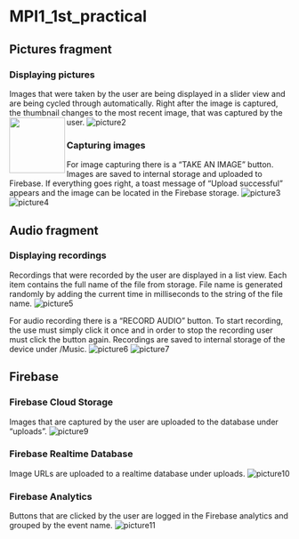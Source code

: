 # MPI1_1st_practical
## Pictures fragment
### Displaying pictures
Images that were taken by the user are being displayed in a slider view and are being cycled through automatically. Right after the image is captured, the thumbnail changes to the most recent image, that was captured by the user.
<img align="left" width="100" height="100" src="preview/picture1.jpg?raw=true">
![picture2](preview/picture2.jpg?raw=true)
### Capturing images
For image capturing there is a “TAKE AN IMAGE” button. Images are saved to internal storage and uploaded to Firebase. If everything goes right, a toast message of “Upload successful” appears and the image can be located in the Firebase storage.
![picture3](preview/picture3.jpg?raw=true)![picture4](preview/picture4.jpg?raw=true)
## Audio fragment
### Displaying recordings
Recordings that were recorded by the user are displayed in a list view. Each item contains the full name of the file from storage. File name is generated randomly by adding the current time in milliseconds to the string of the file name.
![picture5](preview/picture5.jpg?raw=true)

For audio recording there is a “RECORD AUDIO” button. To start recording, the use must simply click it once and in order to stop the recording user must click the button again. Recordings are saved to internal storage of the device under /Music.
![picture6](preview/picture6.jpg?raw=true)
![picture7](preview/picture7.jpg?raw=true)

## Firebase
### Firebase Cloud Storage
Images that are captured by the user are uploaded to the database under “uploads”.
![picture9](preview/picture9.png?raw=true)
### Firebase Realtime Database
Image URLs are uploaded to a realtime database under uploads.
![picture10](preview/picture10.png?raw=true)
### Firebase Analytics
Buttons that are clicked by the user are logged in the Firebase analytics and grouped by the event name.
![picture11](preview/picture11.png?raw=true)
